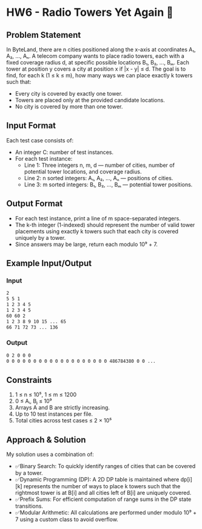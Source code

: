 # HW6 - Radio Towers Yet Again 📡

## Problem Statement

In ByteLand, there are n cities positioned along the x-axis at coordinates A₁, A₂, ..., Aₙ. A telecom company wants to place radio towers, each with a fixed coverage radius d, at specific possible locations B₁, B₂, ..., Bₘ. Each tower at position y covers a city at position x if |x - y| ≤ d.
The goal is to find, for each k (1 ≤ k ≤ m), how many ways we can place exactly k towers such that:
- Every city is covered by exactly one tower.
- Towers are placed only at the provided candidate locations.
- No city is covered by more than one tower.


## Input Format

Each test case consists of:
- An integer C: number of test instances.
- For each test instance:
  - Line 1: Three integers n, m, d — number of cities, number of potential tower locations, and coverage radius.
  - Line 2: n sorted integers: A₁, A₂, ..., Aₙ — positions of cities.
  - Line 3: m sorted integers: B₁, B₂, ..., Bₘ — potential tower positions.


## Output Format
- For each test instance, print a line of m space-separated integers.
- The k-th integer (1-indexed) should represent the number of valid tower placements using exactly k towers such that each city is covered uniquely by a tower.
- Since answers may be large, return each modulo 10⁹ + 7.


## Example Input/Output

### Input

```bash
2
5 5 1
1 2 3 4 5
1 2 3 4 5
60 60 2
1 2 3 8 9 10 15 ... 65
66 71 72 73 ... 136
```

### Output

```bash
0 2 0 0 0
0 0 0 0 0 0 0 0 0 0 0 0 0 0 0 0 0 0 0 486784380 0 0 ...
```

## Constraints
1. 1 ≤ n ≤ 10⁵, 1 ≤ m ≤ 1200
2. 0 ≤ Aᵢ, Bⱼ ≤ 10⁹
3. Arrays A and B are strictly increasing.
4. Up to 10 test instances per file.
5. Total cities across test cases ≤ 2 × 10⁵

## Approach & Solution
My solution uses a combination of:

- ✅Binary Search: To quickly identify ranges of cities that can be covered by a tower.
- ✅Dynamic Programming (DP): A 2D DP table is maintained where dp[i][k] represents the number of ways to place k towers such that the rightmost tower is at B[i] and all cities left of B[i] are uniquely covered.
- ✅Prefix Sums: For efficient computation of range sums in the DP state transitions.
- ✅Modular Arithmetic: All calculations are performed under modulo 10⁹ + 7 using a custom class to avoid overflow.
